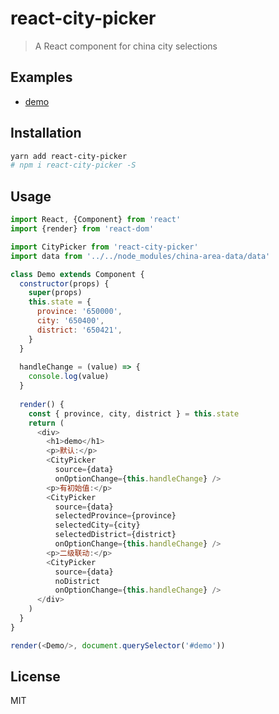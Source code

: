 # react-city-picker
> A React component for china city selections

## Examples
- [demo](https://rainkolwa.github.io/react-city-picker/demo/dist/)

## Installation
```bash
yarn add react-city-picker
# npm i react-city-picker -S
```

## Usage
```javascript
import React, {Component} from 'react'
import {render} from 'react-dom'

import CityPicker from 'react-city-picker'
import data from '../../node_modules/china-area-data/data'

class Demo extends Component {
  constructor(props) {
    super(props)
    this.state = {
      province: '650000',
      city: '650400',
      district: '650421',
    }
  }
  
  handleChange = (value) => {
    console.log(value)
  }
  
  render() {
    const { province, city, district } = this.state
    return (
      <div>
        <h1>demo</h1>
        <p>默认:</p>
        <CityPicker
          source={data}
          onOptionChange={this.handleChange} />
        <p>有初始值:</p>
        <CityPicker
          source={data}
          selectedProvince={province}
          selectedCity={city}
          selectedDistrict={district}
          onOptionChange={this.handleChange} />
        <p>二级联动:</p>
        <CityPicker
          source={data}
          noDistrict
          onOptionChange={this.handleChange} />
      </div>
    )
  }
}

render(<Demo/>, document.querySelector('#demo'))
```

## License
MIT